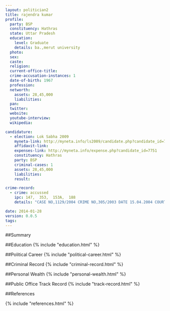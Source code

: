 ```yaml
---
layout: politician2
title: rajendra kumar
profile: 
  party: BSP
  constituency: Hathras
  state: Uttar Pradesh
  education: 
    level: Graduate
    details: ba.,merut university
  photo: 
  sex: 
  caste: 
  religion: 
  current-office-title: 
  crime-accusation-instances: 1
  date-of-birth: 1967
  profession: 
  networth: 
    assets: 28,45,000
    liabilities: 
  pan: 
  twitter: 
  website: 
  youtube-interview: 
  wikipedia: 

candidature: 
  - election: Lok Sabha 2009
    myneta-link: http://myneta.info/ls2009/candidate.php?candidate_id=7751
    affidavit-link: 
    expenses-link: http://myneta.info/expense.php?candidate_id=7751
    constituency: Hathras 
    party: BSP
    criminal-cases: 1
    assets: 28,45,000
    liabilities: 
    result:  

crime-record: 
  - crime: accussed
    ipc: 147,  353,  153A,  188
    details: "CASE NO,1129/2004 CRIME NO,305/2003 DATE 15.04.2004 COURT II CHIEF JUDICIAL MAGISTRATE  COURT NO. 2 ALIGARH" 

date: 2014-01-28
version: 0.0.5
tags: 
---
```

##Summary


##Education
{% include "education.html" %}


##Political Career
{% include "political-career.html" %}


##Criminal Record
{% include "criminal-record.html" %}


##Personal Wealth
{% include "personal-wealth.html" %}


##Public Office Track Record
{% include "track-record.html" %}


##References


{% include "references.html" %}